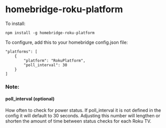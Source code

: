# homebridge-roku-platform

To install:

    npm install -g homebridge-roku-platform

To configure, add this to your homebridge config.json file:
    
    
    "platforms": [
        {
            "platform": "RokuPlatform",
            "poll_interval": 30
        }
    ]

### Note:
#### poll_interval (optional) 
How often to check for power status.
If poll_interval it is not defined in the config it will default to 30 seconds. Adjusting this number will lengthen or shorten the amount of time between status checks for each Roku TV.


